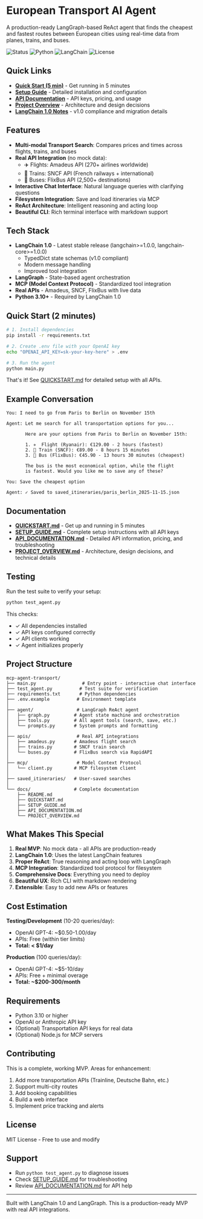 # European Transport AI Agent

A production-ready LangGraph-based ReAct agent that finds the cheapest and fastest routes between European cities using real-time data from planes, trains, and buses.

![Status](https://img.shields.io/badge/status-MVP-green)
![Python](https://img.shields.io/badge/python-3.10+-blue)
![LangChain](https://img.shields.io/badge/langchain-1.0-purple)
![License](https://img.shields.io/badge/license-MIT-orange)

## Quick Links

- **[Quick Start (5 min)](QUICKSTART.md)** - Get running in 5 minutes
- **[Setup Guide](SETUP_GUIDE.md)** - Detailed installation and configuration
- **[API Documentation](API_DOCUMENTATION.md)** - API keys, pricing, and usage
- **[Project Overview](PROJECT_OVERVIEW.md)** - Architecture and design decisions
- **[LangChain 1.0 Notes](LANGCHAIN_1.0_NOTES.md)** - v1.0 compliance and migration details

## Features

- **Multi-modal Transport Search**: Compares prices and times across flights, trains, and buses
- **Real API Integration** (no mock data):
  - ✈️ Flights: Amadeus API (270+ airlines worldwide)
  - 🚂 Trains: SNCF API (French railways + international)
  - 🚌 Buses: FlixBus API (2,500+ destinations)
- **Interactive Chat Interface**: Natural language queries with clarifying questions
- **Filesystem Integration**: Save and load itineraries via MCP
- **ReAct Architecture**: Intelligent reasoning and acting loop
- **Beautiful CLI**: Rich terminal interface with markdown support

## Tech Stack

- **LangChain 1.0** - Latest stable release (langchain>=1.0.0, langchain-core>=1.0.0)
  - TypedDict state schemas (v1.0 compliant)
  - Modern message handling
  - Improved tool integration
- **LangGraph** - State-based agent orchestration
- **MCP (Model Context Protocol)** - Standardized tool integration
- **Real APIs** - Amadeus, SNCF, FlixBus with live data
- **Python 3.10+** - Required by LangChain 1.0

## Quick Start (2 minutes)

```bash
# 1. Install dependencies
pip install -r requirements.txt

# 2. Create .env file with your OpenAI key
echo "OPENAI_API_KEY=sk-your-key-here" > .env

# 3. Run the agent
python main.py
```

That's it! See [QUICKSTART.md](QUICKSTART.md) for detailed setup with all APIs.

## Example Conversation

```
You: I need to go from Paris to Berlin on November 15th

Agent: Let me search for all transportation options for you...

       Here are your options from Paris to Berlin on November 15th:

       1. ✈️  Flight (Ryanair): €129.00 - 2 hours (fastest)
       2. 🚂 Train (SNCF): €89.00 - 8 hours 15 minutes
       3. 🚌 Bus (FlixBus): €45.90 - 13 hours 30 minutes (cheapest)

       The bus is the most economical option, while the flight
       is fastest. Would you like me to save any of these?

You: Save the cheapest option

Agent: ✓ Saved to saved_itineraries/paris_berlin_2025-11-15.json
```

## Documentation

- **[QUICKSTART.md](QUICKSTART.md)** - Get up and running in 5 minutes
- **[SETUP_GUIDE.md](SETUP_GUIDE.md)** - Complete setup instructions with all API keys
- **[API_DOCUMENTATION.md](API_DOCUMENTATION.md)** - Detailed API information, pricing, and troubleshooting
- **[PROJECT_OVERVIEW.md](PROJECT_OVERVIEW.md)** - Architecture, design decisions, and technical details

## Testing

Run the test suite to verify your setup:

```bash
python test_agent.py
```

This checks:
- ✓ All dependencies installed
- ✓ API keys configured correctly
- ✓ API clients working
- ✓ Agent initializes properly

## Project Structure

```
mcp-agent-transport/
├── main.py                 # Entry point - interactive chat interface
├── test_agent.py          # Test suite for verification
├── requirements.txt       # Python dependencies
├── .env.example          # Environment template
│
├── agent/                # LangGraph ReAct agent
│   ├── graph.py         # Agent state machine and orchestration
│   ├── tools.py         # All agent tools (search, save, etc.)
│   └── prompts.py       # System prompts and formatting
│
├── apis/                 # Real API integrations
│   ├── amadeus.py       # Amadeus flight search
│   ├── trains.py        # SNCF train search
│   └── buses.py         # FlixBus search via RapidAPI
│
├── mcp/                  # Model Context Protocol
│   └── client.py        # MCP filesystem client
│
├── saved_itineraries/   # User-saved searches
│
└── docs/                # Complete documentation
    ├── README.md
    ├── QUICKSTART.md
    ├── SETUP_GUIDE.md
    ├── API_DOCUMENTATION.md
    └── PROJECT_OVERVIEW.md
```

## What Makes This Special

1. **Real MVP**: No mock data - all APIs are production-ready
2. **LangChain 1.0**: Uses the latest LangChain features
3. **Proper ReAct**: True reasoning and acting loop with LangGraph
4. **MCP Integration**: Standardized tool protocol for filesystem
5. **Comprehensive Docs**: Everything you need to deploy
6. **Beautiful UX**: Rich CLI with markdown rendering
7. **Extensible**: Easy to add new APIs or features

## Cost Estimation

**Testing/Development** (10-20 queries/day):
- OpenAI GPT-4: ~$0.50-1.00/day
- APIs: Free (within tier limits)
- **Total: < $1/day**

**Production** (100 queries/day):
- OpenAI GPT-4: ~$5-10/day
- APIs: Free + minimal overage
- **Total: ~$200-300/month**

## Requirements

- Python 3.10 or higher
- OpenAI or Anthropic API key
- (Optional) Transportation API keys for real data
- (Optional) Node.js for MCP servers

## Contributing

This is a complete, working MVP. Areas for enhancement:

1. Add more transportation APIs (Trainline, Deutsche Bahn, etc.)
2. Support multi-city routes
3. Add booking capabilities
4. Build a web interface
5. Implement price tracking and alerts

## License

MIT License - Free to use and modify

## Support

- Run `python test_agent.py` to diagnose issues
- Check [SETUP_GUIDE.md](SETUP_GUIDE.md) for troubleshooting
- Review [API_DOCUMENTATION.md](API_DOCUMENTATION.md) for API help

---

Built with LangChain 1.0 and LangGraph. This is a production-ready MVP with real API integrations.
